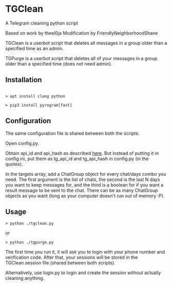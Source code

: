 # TGClean
A Telegram cleaning python script

Based on work by theel0ja
Modification by FriendlyNeighborhoodShane

TGClean is a userbot script that deletes all messages in a group older than a specified time as an admin.

TGPurge is a userbot script that deletes all of your messages in a group older than a specified time (does not need admin).

## Installation

```

> apt install clang python

> pip3 install pyrogram[fast]

```

## Configuration

The same configuration file is shared between both the scripts.

Open config.py.

Obtain api_id and api_hash as described [here](https://docs.pyrogram.org/). But instead of putting it in config.ini, put them as tg_api_id and tg_api_hash in config.py (in the quotes).

In the targets array, add a ChatGroup object for every chat/days combo you need. The first argument is the list of chats, the second is the last N days you want to keep messages for, and the third is a boolean for if you want a result message to be sent to the chat. There can be as many ChatGroup objects as you want (long as your computer doesn't run out of memory :P).

## Usage

```
> python ./tgclean.py
```
or
```
> python ./tgpurge.py
```

The first time you run it, it will ask you to login with your phone number and verification code. After that, your sessions will be stored in the TGClean.session file (shared between both scripts).

Alternatively, use login.py to login and create the session without actually cleaning anything.
